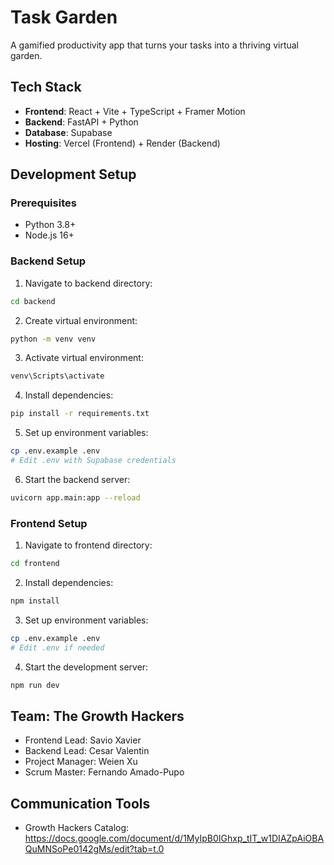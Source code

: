 # Task Garden

A gamified productivity app that turns your tasks into a thriving virtual garden.

## Tech Stack

- **Frontend**: React + Vite + TypeScript + Framer Motion
- **Backend**: FastAPI + Python
- **Database**: Supabase
- **Hosting**: Vercel (Frontend) + Render (Backend)

## Development Setup

### Prerequisites

- Python 3.8+
- Node.js 16+

### Backend Setup

1. Navigate to backend directory:
```bash
cd backend
```

2. Create virtual environment:
```bash
python -m venv venv
```

3. Activate virtual environment:
```bash
venv\Scripts\activate
```

4. Install dependencies:
```bash
pip install -r requirements.txt
```

5. Set up environment variables:
```bash
cp .env.example .env
# Edit .env with Supabase credentials
```

6. Start the backend server:
```bash
uvicorn app.main:app --reload
```

### Frontend Setup

1. Navigate to frontend directory:
```bash
cd frontend
```

2. Install dependencies:
```bash
npm install
```

3. Set up environment variables:
```bash
cp .env.example .env
# Edit .env if needed
```

4. Start the development server:
```bash
npm run dev
```

## Team: The Growth Hackers

- Frontend Lead: Savio Xavier
- Backend Lead: Cesar Valentin
- Project Manager: Weien Xu
- Scrum Master: Fernando Amado-Pupo

## Communication Tools

- Growth Hackers Catalog: https://docs.google.com/document/d/1MyIpB0IGhxp_tIT_w1DIAZpAiOBAQuMNSoPe0142gMs/edit?tab=t.0
